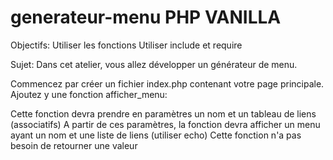 # generateur-menu PHP VANILLA

Objectifs:
Utiliser les fonctions
Utiliser include et require
 

Sujet:
Dans cet atelier, vous allez développer un générateur de menu.

Commencez par créer un fichier index.php contenant votre page principale. Ajoutez y une fonction afficher_menu:

Cette fonction devra prendre en paramètres un nom et un tableau de liens (associatifs)
A partir de ces paramètres, la fonction devra afficher un menu ayant un nom et une liste de liens (utiliser echo)
Cette fonction n'a pas besoin de retourner une valeur
